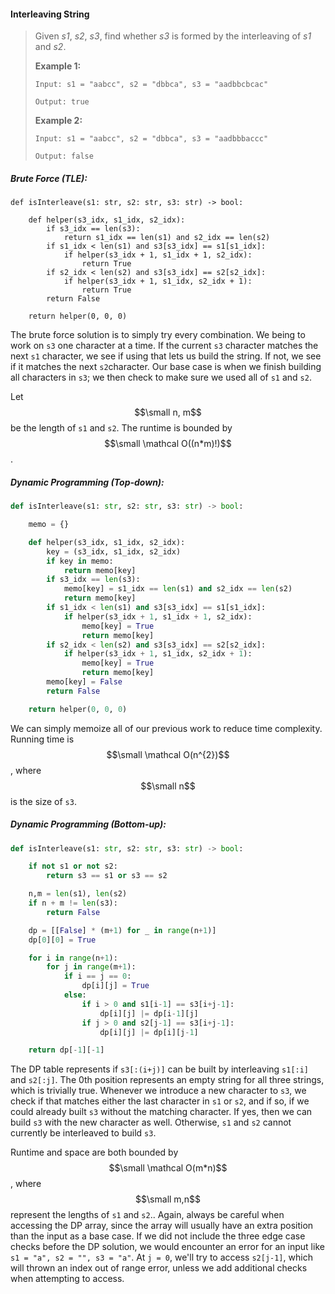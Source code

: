 #### Interleaving String

> Given _s1_, _s2_, _s3_, find whether _s3_ is formed by the interleaving of _s1_ and _s2_.
>
> **Example 1:**
>
> ```
> Input: s1 = "aabcc", s2 = "dbbca", s3 = "aadbbcbcac"
>
> Output: true
> ```
>
> **Example 2:**
>
> ```
> Input: s1 = "aabcc", s2 = "dbbca", s3 = "aadbbbaccc"
>
> Output: false
> ```

##### Brute Force \(TLE\):

```
def isInterleave(s1: str, s2: str, s3: str) -> bool:

    def helper(s3_idx, s1_idx, s2_idx):
        if s3_idx == len(s3):
            return s1_idx == len(s1) and s2_idx == len(s2)
        if s1_idx < len(s1) and s3[s3_idx] == s1[s1_idx]:
            if helper(s3_idx + 1, s1_idx + 1, s2_idx):
                return True
        if s2_idx < len(s2) and s3[s3_idx] == s2[s2_idx]:
            if helper(s3_idx + 1, s1_idx, s2_idx + 1):
                return True
        return False

    return helper(0, 0, 0)
```

The brute force solution is to simply try every combination. We being to work on `s3` one character at a time. If the current `s3` character matches the next `s1` character, we see if using that lets us build the string. If not, we see if it matches the next `s2`character. Our base case is when we finish building all characters in `s3`; we then check to make sure we used all of `s1` and `s2`.

Let $$\small n, m$$ be the length of `s1` and `s2`. The runtime is bounded by $$\small \mathcal O((n*m)!)$$.

##### Dynamic Programming \(Top-down\):

```py
def isInterleave(s1: str, s2: str, s3: str) -> bool:

    memo = {}

    def helper(s3_idx, s1_idx, s2_idx):
        key = (s3_idx, s1_idx, s2_idx)
        if key in memo:
            return memo[key]
        if s3_idx == len(s3):
            memo[key] = s1_idx == len(s1) and s2_idx == len(s2)
            return memo[key]
        if s1_idx < len(s1) and s3[s3_idx] == s1[s1_idx]:
            if helper(s3_idx + 1, s1_idx + 1, s2_idx):
                memo[key] = True
                return memo[key]
        if s2_idx < len(s2) and s3[s3_idx] == s2[s2_idx]:
            if helper(s3_idx + 1, s1_idx, s2_idx + 1):
                memo[key] = True
                return memo[key]
        memo[key] = False
        return False

    return helper(0, 0, 0)
```

We can simply memoize all of our previous work to reduce time complexity. Running time is $$\small \mathcal O(n^{2})$$, where $$\small n$$ is the size of `s3`.

##### Dynamic Programming \(Bottom-up\):

```py
def isInterleave(s1: str, s2: str, s3: str) -> bool:

    if not s1 or not s2:
        return s3 == s1 or s3 == s2

    n,m = len(s1), len(s2)
    if n + m != len(s3):
        return False

    dp = [[False] * (m+1) for _ in range(n+1)]
    dp[0][0] = True

    for i in range(n+1):
        for j in range(m+1):
            if i == j == 0:
                dp[i][j] = True
            else:
                if i > 0 and s1[i-1] == s3[i+j-1]:
                    dp[i][j] |= dp[i-1][j]
                if j > 0 and s2[j-1] == s3[i+j-1]:
                    dp[i][j] |= dp[i][j-1]

    return dp[-1][-1]
```

The DP table represents if `s3[:(i+j)]` can be built by interleaving `s1[:i]` and `s2[:j]`. The 0th position represents an empty string for all three strings, which is trivially true. Whenever we introduce a new character to `s3`, we check if that matches either the last character in `s1` or `s2`, and if so, if we could already built `s3` without the matching character. If yes, then we can build `s3` with the new character as well. Otherwise, `s1` and `s2` cannot currently be interleaved to build `s3`.

Runtime and space are both bounded by $$\small \mathcal O(m*n)$$, where $$\small m,n$$ represent the lengths of `s1` and `s2`.. Again, always be careful when accessing the DP array, since the array will usually have an extra position than the input as a base case. If we did not include the three edge case checks before the DP solution, we would encounter an error for an input like `s1 = "a", s2 = "", s3 = "a"`. At `j = 0`, we'll try to access `s2[j-1]`, which will thrown an index out of range error, unless we add additional checks when attempting to access.

